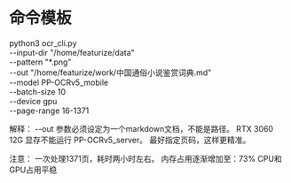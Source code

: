 # 命令模板

python3 ocr_cli.py \
  --input-dir "/home/featurize/data" \
  --pattern "*.png" \
  --out "/home/featurize/work/中国通俗小说鉴赏词典.md" \
  --model PP-OCRv5_mobile \
  --batch-size 10 \
  --device gpu \
  --page-range 16-1371


解释：
--out 参数必须设定为一个markdown文档，不能是路径。
RTX 3060 12G 显存不能运行 PP-OCRv5_server。
最好指定页码，这样更精准。

注意：
一次处理1371页，耗时两小时左右。
内存占用逐渐增加至：73%
CPU和GPU占用平稳